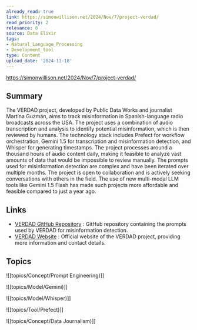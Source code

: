 ```yaml
---
already_read: true
link: https://simonwillison.net/2024/Nov/7/project-verdad/
read_priority: 2
relevance: 0
source: Data Elixir
tags:
- Natural_Language_Processing
- Development_tool
type: Content
upload_date: '2024-11-18'
---
```


https://simonwillison.net/2024/Nov/7/project-verdad/
## Summary

The VERDAD project, developed by Public Data Works and journalist Martina Guzmán, aims to track misinformation in Spanish-language radio broadcasts across the USA. The project uses a combination of audio transcription and analysis to identify potential misinformation, which is then reviewed by humans. The technology stack includes Prefect for workflow orchestration, Gemini 1.5 for transcription and misinformation detection, and Whisper for generating timestamps. The project processes around a thousand hours of audio content daily, making it feasible to analyze vast amounts of data that would be impossible to review manually. The prompts used for misinformation detection are complex and have been iterated over multiple months. The project is open to collaboration and is actively seeking conversations with others in the field. The use of new multi-modal LLM tools like Gemini 1.5 Flash has made such projects more affordable and feasible compared to just a year ago.
## Links

- [VERDAD GitHub Repository](https://github.com/PublicDataWorks/verdad/tree/main/prompts) : GitHub repository containing the prompts used by VERDAD for misinformation detection.
- [VERDAD Website](https://verdad.app/) : Official website of the VERDAD project, providing more information and contact details.

## Topics

![[topics/Concept/Prompt Engineering)]]

![[topics/Model/Gemini)]]

![[topics/Model/Whisper)]]

![[topics/Tool/Prefect)]]

![[topics/Concept/Data Journalism)]]
